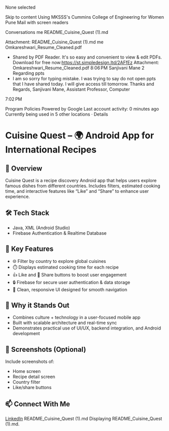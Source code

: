 None selected

Skip to content
Using MKSSS's Cummins College of Engineering for Women Pune Mail with screen readers

Conversations
me
README_Cuisine_Quest (1).md
 
Attachment:
README_Cuisine_Quest (1).md
me
Omkareshwari_Resume_Cleaned.pdf
 - Shared by PDF Reader. It's so easy and convenient to view & edit PDFs. Download for free now:https://st.simpledesign.ltd/2AFfEz
Attachment:
Omkareshwari_Resume_Cleaned.pdf
8:06 PM
Sanjivani Mane
2
Regarding ppts
 - I am so sorry for typing mistake. I was trying to say do not open ppts that I have shared today. I will give access till tomorrow. Thanks and Regards, Sanjivani Mane, Assistant Professor, Computer
 
7:02 PM
 
Program Policies
Powered by Google
Last account activity: 0 minutes ago
Currently being used in 5 other locations · Details
# Cuisine Quest – 🌍 Android App for International Recipes

## 📱 Overview
Cuisine Quest is a recipe discovery Android app that helps users explore famous dishes from different countries. 
Includes filters, estimated cooking time, and interactive features like “Like” and “Share” to enhance user experience.

## 🛠️ Tech Stack
- Java, XML (Android Studio)
- Firebase Authentication & Realtime Database

## 🌟 Key Features
- 🌐 Filter by country to explore global cuisines
- ⏱️ Displays estimated cooking time for each recipe
- 👍 Like and 🔁 Share buttons to boost user engagement
- 🔒 Firebase for secure user authentication & data storage
- 🎯 Clean, responsive UI designed for smooth navigation

## 🚀 Why it Stands Out
- Combines culture + technology in a user-focused mobile app
- Built with scalable architecture and real-time sync
- Demonstrates practical use of UI/UX, backend integration, and Android development

## 📸 Screenshots (Optional)
Include screenshots of:
- Home screen
- Recipe detail screen
- Country filter
- Like/share buttons

## 📫 Connect With Me
[LinkedIn](https://www.linkedin.com/in/omi-pawar-aa219525a)
README_Cuisine_Quest (1).md
Displaying README_Cuisine_Quest (1).md.
